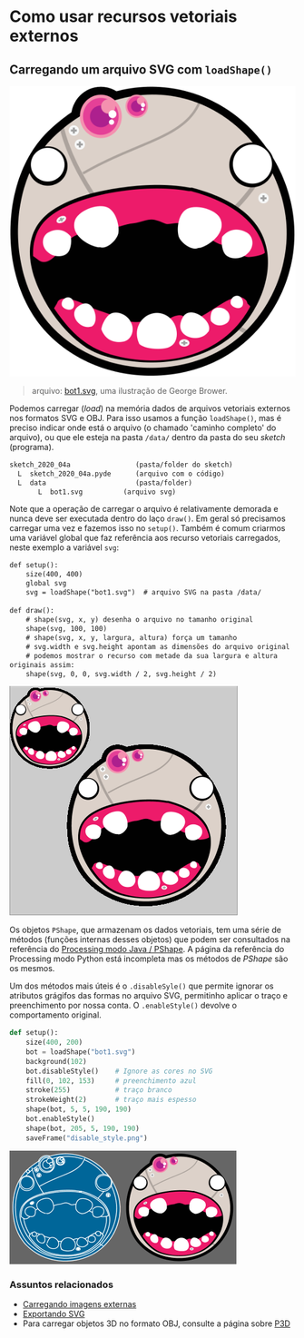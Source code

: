 # Como usar recursos vetoriais externos

## Carregando um arquivo SVG com `loadShape()`

![](assets/bot1.svg)

>arquivo: [bot1.svg](assets/bot1.svg), uma ilustração de George Brower. 


Podemos carregar (*load*) na memória dados de arquivos vetoriais externos nos formatos SVG e OBJ. Para isso usamos a função `loadShape()`, mas é preciso indicar onde está o arquivo (o chamado 'caminho completo' do arquivo), ou que ele esteja na pasta `/data/` dentro da pasta do seu *sketch* (programa).

```
sketch_2020_04a                (pasta/folder do sketch)
  L  sketch_2020_04a.pyde      (arquivo com o código)
  L  data                      (pasta/folder)
       L  bot1.svg          (arquivo svg)
```

Note que a operação de carregar o arquivo é relativamente demorada e nunca deve ser executada dentro do laço `draw()`. Em geral só precisamos carregar uma vez e fazemos isso no `setup()`. Também é comum criarmos uma variável global que faz referência aos recurso vetoriais carregados, neste exemplo a variável `svg`:

```pyde
def setup():
    size(400, 400)
    global svg
    svg = loadShape("bot1.svg")  # arquivo SVG na pasta /data/

def draw():
    # shape(svg, x, y) desenha o arquivo no tamanho original
    shape(svg, 100, 100) 
    # shape(svg, x, y, largura, altura) força um tamanho
    # svg.width e svg.height apontam as dimensões do arquivo original
    # podemos mostrar o recurso com metade da sua largura e altura originais assim:
    shape(svg, 0, 0, svg.width / 2, svg.height / 2)
```

![](assets/bot1.png)

Os objetos `PShape`, que armazenam os dados vetoriais, tem uma série de métodos (funções internas desses objetos) que podem ser consultados na referência do [Processing modo Java / PShape](https://processing.org/reference/PShape.html). A página da referência do Processing modo Python está incompleta mas os métodos de *PShape* são os mesmos.

Um dos métodos mais úteis é o `.disableSyle()` que permite ignorar os atributos grágifos das formas no arquivo SVG, permitinho aplicar o traço e preenchimento por nossa conta. O `.enableStyle()` devolve o comportamento original.

```python
def setup():
    size(400, 200)
    bot = loadShape("bot1.svg")
    background(102)
    bot.disableStyle()    # Ignore as cores no SVG
    fill(0, 102, 153)     # preenchimento azul
    stroke(255)           # traço branco
    strokeWeight(2)       # traço mais espesso
    shape(bot, 5, 5, 190, 190)
    bot.enableStyle()
    shape(bot, 205, 5, 190, 190)
    saveFrame("disable_style.png")
```

![](assets/disable_style.png)

### Assuntos relacionados

- [Carregando imagens externas](imagens_externas.md)
- [Exportando SVG](exportando_svg.md)
- Para carregar objetos 3D no formato OBJ, consulte a página sobre [P3D](https://github.com/villares/material-aulas/blob/master/Processing-Python/desenho-3D.md)
